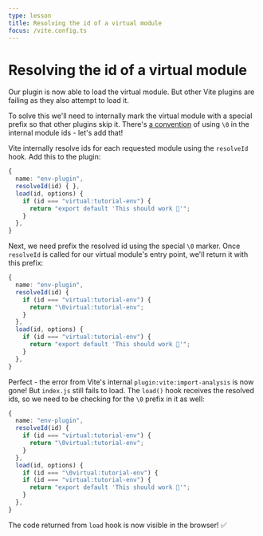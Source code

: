 ```yaml
---
type: lesson
title: Resolving the id of a virtual module
focus: /vite.config.ts
---
```


# Resolving the id of a virtual module

Our plugin is now able to load the virtual module. But other Vite plugins are failing as they also attempt to load it.

To solve this we'll need to internally mark the virtual module with a special prefix so that other plugins skip it. There's [a convention](https://vitejs.dev/guide/api-plugin#virtual-modules-convention) of using `\0` in the internal module ids - let's add that!

Vite internally resolve ids for each requested module using the `resolveId` hook. Add this to the plugin:

```ts add={3}
{
  name: "env-plugin",
  resolveId(id) { },
  load(id, options) {
    if (id === "virtual:tutorial-env") {
      return "export default 'This should work 🤔'";
    }
  },
}
```

Next, we need prefix the resolved id using the special `\0` marker. Once `resolveId` is called for our virtual module's entry point, we'll return it with this prefix:

```ts
{
  name: "env-plugin",
  resolveId(id) {
    if (id === "virtual:tutorial-env") {
      return "\0virtual:tutorial-env";
    }
  },
  load(id, options) {
    if (id === "virtual:tutorial-env") {
      return "export default 'This should work 🤔'";
    }
  },
}
```

Perfect - the error from Vite's internal `plugin:vite:import-analysis` is now gone! But `index.js` still fails to load. The `load()` hook receives the resolved ids, so we need to be checking for the `\0` prefix in it as well:

```ts add={9} del={10}
{
  name: "env-plugin",
  resolveId(id) {
    if (id === "virtual:tutorial-env") {
      return "\0virtual:tutorial-env";
    }
  },
  load(id, options) {
    if (id === "\0virtual:tutorial-env") {
    if (id === "virtual:tutorial-env") {
      return "export default 'This should work 🤔'";
    }
  },
}
```

The code returned from `load` hook is now visible in the browser!&nbsp;✅
